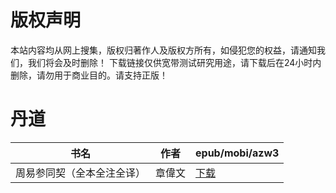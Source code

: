 # 版权声明

本站内容均从网上搜集，版权归著作人及版权方所有，如侵犯您的权益，请通知我们，我们将会及时删除！ 下载链接仅供宽带测试研究用途，请下载后在24小时内删除，请勿用于商业目的。请支持正版！

# 丹道

| 书名 | 作者 | epub/mobi/azw3 |
| --- | --- | --- |
| 周易参同契（全本全注全译） | 章偉文 | [下载](https://url89.ctfile.com/f/31084289-1357053709-9a091c?p=8866) |
